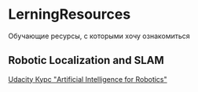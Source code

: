 # LerningResources
Обучающие ресурсы, с которыми хочу ознакомиться

## Robotic Localization and SLAM
[Udacity Курс "Artificial Intelligence for Robotics"](https://www.udacity.com/enrollment/cs373)

